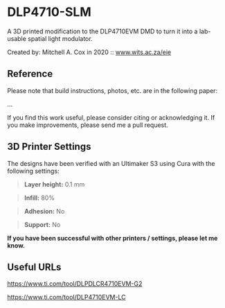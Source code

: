 # DLP4710-SLM
A 3D printed modification to the DLP4710EVM DMD to turn it into a lab-usable spatial light modulator.

Created by: Mitchell A. Cox in 2020 :: www.wits.ac.za/eie

## Reference

Please note that build instructions, photos, etc. are in the following paper:

...

If you find this work useful, please consider citing or acknowledging it. If you make improvements, please send me a pull request.

## 3D Printer Settings

The designs have been verified with an Ultimaker S3 using Cura with the following settings:

> **Layer height:** 0.1 mm

> **Infill:** 80%

> **Adhesion:** No

> **Support:** No

**If you have been successful with other printers / settings, please let me know.**

## Useful URLs

https://www.ti.com/tool/DLPDLCR4710EVM-G2

https://www.ti.com/tool/DLP4710EVM-LC